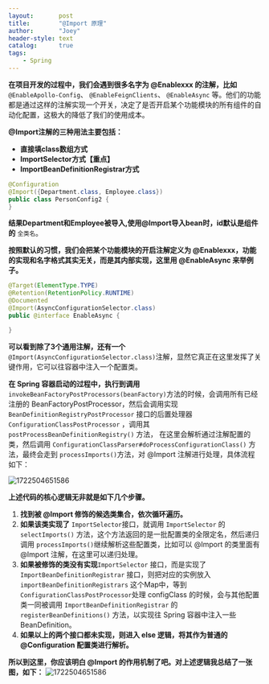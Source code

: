 ```yaml
---
layout:       post
title:        "@Import 原理"
author:       "Joey"
header-style: text
catalog:      true
tags:
    - Spring
---
```

**在项目开发的过程中，我们会遇到很多名字为 @Enablexxx 的注解，比如** `@EnableApollo-Config`、 `@EnableFeignClients`、 `@EnableAsync` 等。他们的功能都是通过这样的注解实现一个开关，决定了是否开启某个功能模块的所有组件的自动化配置，这极大的降低了我们的使用成本。

**@Import注解的三种用法主要包括：**

* **直接填class数组方式**
* **ImportSelector方式【重点】**
* **ImportBeanDefinitionRegistrar方式**

```java
@Configuration
@Import({Department.class, Employee.class})
public class PersonConfig2 {
}
```

**结果Department和Employee被导入,使用@Import导入bean时，id默认是组件的** `全类名`。

**按照默认的习惯，我们会把某个功能模块的开启注解定义为 @Enablexxx，功能的实现和名字格式其实无关，而是其内部实现，这里用 @EnableAsync 来举例子。**

```java
@Target(ElementType.TYPE)
@Retention(RetentionPolicy.RUNTIME)
@Documented
@Import(AsyncConfigurationSelector.class)
public @interface EnableAsync {

}
```

**可以看到除了3个通用注解，还有一个** `@Import(AsyncConfigurationSelector.class)`注解，显然它真正在这里发挥了关键作用，它可以往容器中注入一个配置类。

**在 Spring 容器启动的过程中，执行到调用** `invokeBeanFactoryPostProcessors(beanFactory)`方法的时候，会调用所有已经注册的 BeanFactoryPostProcessor，然后会调用实现 `BeanDefinitionRegistryPostProcessor` 接口的后置处理器 `ConfigurationClassPostProcessor` ，调用其 `postProcessBeanDefinitionRegistry()` 方法， 在这里会解析通过注解配置的类，然后调用 `ConfigurationClassParser#doProcessConfigurationClass()` 方法，最终会走到 `processImports()`方法，对 @Import 注解进行处理，具体流程如下：

![1722504651586](https://note.youdao.com/yws/api/personal/file/WEB3704b3660657e4eea615f0b9dddb2f6e?method=download&shareKey=7213275fc3486324b67ac75dbb117427)

**上述代码的核心逻辑无非就是如下几个步骤。**

1. **找到被 @Import 修饰的候选类集合，依次循环遍历。**
2. **如果该类实现了** `ImportSelector`接口，就调用 `ImportSelector` 的 `selectImports()` 方法，这个方法返回的是一批配置类的全限定名，然后递归调用 `processImports()`继续解析这些配置类，比如可以 @Import 的类里面有 @Import 注解，在这里可以递归处理。
3. **如果被修饰的类没有实现**`ImportSelector` 接口，而是实现了 `ImportBeanDefinitionRegistrar` 接口，则把对应的实例放入 `importBeanDefinitionRegistrars` 这个Map中，等到 `ConfigurationClassPostProcessor`处理 configClass 的时候，会与其他配置类一同被调用 `ImportBeanDefinitionRegistrar` 的 `registerBeanDefinitions()` 方法，以实现往 Spring 容器中注入一些 BeanDefinition。
4. **如果以上的两个接口都未实现，则进入 else 逻辑，将其作为普通的 @Configuration 配置类进行解析。**

**所以到这里，你应该明白 @Import 的作用机制了吧。对上述逻辑我总结了一张图，如下：**
![1722504651586](https://note.youdao.com/yws/api/personal/file/WEB5ee014d2ee06ce03646aea3bc7f4bb43?method=download&shareKey=a90cc6218aaab4afe8c99956e58e89d7)